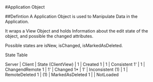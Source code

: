 #Application Object

##Defintion
A Application Object is used to Manipulate Data in the Application.

It wraps a View Object and holds Information about the edit state of the object,
and possible the changed attributes.

Possible states are isNew, isChanged, isMarkedAsDeleted.




State Table

Server | Client | State (ClientView)
       |   1    | Created
    1  |   1    | Consistent
    1' |   1    | ChangendRemote
    1  |   1'   | Changed
   1*  |   1'   | Inconsistent
  (1)  |   1    | RemoteDeleted
   1   |  (1)   | MarkedAsDeleted
   1   |        | NotLoaded

  

 